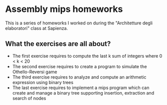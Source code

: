 # Assembly mips homeworks
This is a series of homeworks I worked on during the "Architetture degli elaboratori" class at Sapienza.

## What the exercises are all about?
- The first exercise requires to compute the last k sum of integers where 0 < k < 20
- The second exercise requires to create a program to simulate the Othello-Reversi game
- The third exercise requires to analyze and compute an arithmetic expression using binary trees
- The last exercise requires to implement a mips program which can create and manage a binary tree supporting insertion, extraction and search of nodes

